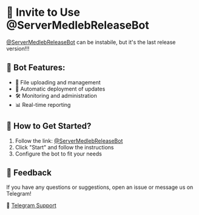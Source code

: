# 📢 Invite to Use @ServerMedlebReleaseBot

[@ServerMedlebReleaseBot](https://t.me/MedlebServerBot) can be instabile, but it's the last release version!!! 

## 🚀 Bot Features:
- 📂 File uploading and management
- 🔄 Automatic deployment of updates
- 🛠 Monitoring and administration
- 📊 Real-time reporting

## 🔗 How to Get Started?
1. Follow the link: [@ServerMedlebReleaseBot](https://t.me/ServerMedlebReleaseBot)
2. Click "Start" and follow the instructions
3. Configure the bot to fit your needs

## 📝 Feedback
If you have any questions or suggestions, open an issue or message us on Telegram!

📩 [Telegram Support](https://t.me/@medleb7)
